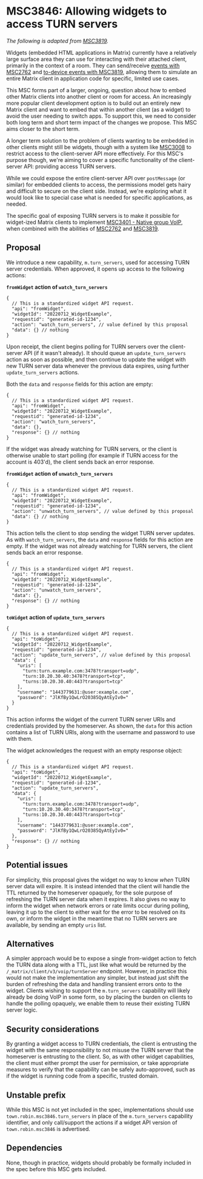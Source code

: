 # MSC3846: Allowing widgets to access TURN servers

*The following is adapted from [MSC3819](https://github.com/matrix-org/matrix-spec-proposals/pull/3819).*

Widgets (embedded HTML applications in Matrix) currently have a relatively large surface area they can use for
interacting with their attached client, primarily in the context of a room. They can send/receive
[events with MSC2762](https://github.com/matrix-org/matrix-spec-proposals/pull/2762) and
[to-device events with MSC3819](https://github.com/matrix-org/matrix-spec-proposals/pull/3819), allowing them to
simulate an entire Matrix client in application code for specific, limited use cases.

This MSC forms part of a larger, ongoing, question about how to embed other Matrix clients into another client or room
for access. An increasingly more popular client development option is to build out an entirely new Matrix client and
want to embed that within another client (as a widget) to avoid the user needing to switch apps. To support this, we
need to consider both long term and short term impact of the changes we propose. This MSC aims closer to the short term.

A longer term solution to the problem of clients wanting to be embedded in other clients might still be widgets, though
with a system like [MSC3008](https://github.com/matrix-org/matrix-spec-proposals/pull/3008) to restrict access to the
client-server API more effectively. For this MSC's purpose though, we're aiming to cover a specific functionality of the
client-server API: providing access TURN servers.

While we could expose the entire client-server API over `postMessage` (or similar) for embedded clients to access, the
permissions model gets hairy and difficult to secure on the client side. Instead, we're exploring what it would look
like to special case what is needed for specific applications, as needed.

The specific goal of exposing TURN servers is to make it possible for widget-ized Matrix clients to implement
[MSC3401 - Native group VoIP](https://github.com/matrix-org/matrix-spec-proposals/pull/3401), when combined with the
abilities of [MSC2762](https://github.com/matrix-org/matrix-spec-proposals/pull/3819) and
[MSC3819](https://github.com/matrix-org/matrix-spec-proposals/pull/3819).

## Proposal

We introduce a new capability, `m.turn_servers`, used for accessing TURN server credentials. When approved, it opens up
access to the following actions:

**`fromWidget` action of `watch_turn_servers`**

```json5
{
  // This is a standardized widget API request.
  "api": "fromWidget",
  "widgetId": "20220712_WidgetExample",
  "requestid": "generated-id-1234",
  "action": "watch_turn_servers", // value defined by this proposal
  "data": {} // nothing
}
```

Upon receipt, the client begins polling for TURN servers over the client-server API (if it wasn't already). It should
queue an `update_turn_servers` action as soon as possible, and then continue to update the widget with new TURN server
data whenever the previous data expires, using further `update_turn_servers` actions.

Both the `data` and `response` fields for this action are empty:

```json5
{
  // This is a standardized widget API request.
  "api": "fromWidget",
  "widgetId": "20220712_WidgetExample",
  "requestid": "generated-id-1234",
  "action": "watch_turn_servers",
  "data": {},
  "response": {} // nothing
}
```

If the widget was already watching for TURN servers, or the client is otherwise unable to start polling (for example if
TURN access for the account is 403'd), the client sends back an error response.

**`fromWidget` action of `unwatch_turn_servers`**

```json5
{
  // This is a standardized widget API request.
  "api": "fromWidget",
  "widgetId": "20220712_WidgetExample",
  "requestid": "generated-id-1234",
  "action": "unwatch_turn_servers", // value defined by this proposal
  "data": {} // nothing
}
```

This action tells the client to stop sending the widget TURN server updates. As with `watch_turn_servers`, the `data`
and `response` fields for this action are empty. If the widget was not already watching for TURN servers, the client
sends back an error response.

```json5
{
  // This is a standardized widget API request.
  "api": "fromWidget",
  "widgetId": "20220712_WidgetExample",
  "requestid": "generated-id-1234",
  "action": "unwatch_turn_servers",
  "data": {},
  "response": {} // nothing
}
```

**`toWidget` action of `update_turn_servers`**

```json5
{
  // This is a standardized widget API request.
  "api": "toWidget",
  "widgetId": "20220712_WidgetExample",
  "requestid": "generated-id-1234",
  "action": "update_turn_servers", // value defined by this proposal
  "data": {
    "uris": [
      "turn:turn.example.com:3478?transport=udp",
      "turn:10.20.30.40:3478?transport=tcp",
      "turns:10.20.30.40:443?transport=tcp"
    ],
    "username": "1443779631:@user:example.com",
    "password": "JlKfBy1QwLrO20385QyAtEyIv0="
  }
}
```

This action informs the widget of the current TURN server URIs and credentials provided by the homeserver. As shown, the
`data` for this action contains a list of TURN URIs, along with the username and password to use with them.

The widget acknowledges the request with an empty response object:

```json5
{
  // This is a standardized widget API request.
  "api": "toWidget",
  "widgetId": "20220712_WidgetExample",
  "requestid": "generated-id-1234",
  "action": "update_turn_servers",
  "data": {
    "uris": [
      "turn:turn.example.com:3478?transport=udp",
      "turn:10.20.30.40:3478?transport=tcp",
      "turns:10.20.30.40:443?transport=tcp"
    ],
    "username": "1443779631:@user:example.com",
    "password": "JlKfBy1QwLrO20385QyAtEyIv0="
  },
  "response": {} // nothing
}
```

## Potential issues

For simplicity, this proposal gives the widget no way to know *when* TURN server data will expire. It is instead
intended that the client will handle the TTL returned by the homeserver opaquely, for the sole purpose of refreshing the
TURN server data when it expires. It also gives no way to inform the widget when network errors or rate limits occur
during polling, leaving it up to the client to either wait for the error to be resolved on its own, or inform the widget
in the meantime that no TURN servers are available, by sending an empty `uris` list.

## Alternatives

A simpler approach would be to expose a single from-widget action to fetch the TURN data along with a TTL, just like
what would be returned by the `/_matrix/client/v3/voip/turnServer` endpoint. However, in practice this would not make
the implementation any simpler, but instead just shift the burden of refreshing the data and handling transient errors
onto to the widget. Clients wishing to support the `m.turn_servers` capability will likely already be doing VoIP in some
form, so by placing the burden on clients to handle the polling opaquely, we enable them to reuse their existing TURN
server logic.

## Security considerations

By granting a widget access to TURN credentials, the client is entrusting the widget with the same responsibility to not
misuse the TURN server that the homeserver is entrusting to the client. So, as with other widget capabilities, the
client must either prompt the user for permission, or take appropriate measures to verify that the capability can be
safely auto-approved, such as if the widget is running code from a specific, trusted domain.

## Unstable prefix

While this MSC is not yet included in the spec, implementations should use `town.robin.msc3846.turn_servers` in place of
the `m.turn_servers` capability identifier, and only call/support the actions if a widget API version of
`town.robin.msc3846` is advertised.

## Dependencies

None, though in practice, widgets should probably be formally included in the spec before this MSC gets included.
